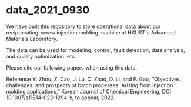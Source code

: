 # data_2021_0930

We have built this repository to store operational data about our reciprocating-screw injection molding machine at HKUST's Advanced Materials Laboratory.

The data can be used for modeling, control, fault detection, data analysis, and quality optimization. etc. 

Please cite our following papers when using this data. 

Reference
Y. Zhou, Z. Cao, J. Lu, C. Zhao, D. Li, and F. Gao, “Objectives, challenges, and prospects of batch processes: Arising from injection molding applications,” Korean Journal of Chemical Engineering, DOI 10.1007/s11814-022-1294-x, to appear, 2022.
